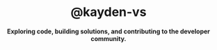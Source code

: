 <div align="center">

# @kayden-vs

**Exploring code, building solutions, and contributing to the developer community.**

</div>
